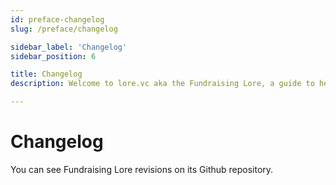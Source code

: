 ```yaml
---
id: preface-changelog
slug: /preface/changelog

sidebar_label: 'Changelog'
sidebar_position: 6

title: Changelog
description: Welcome to lore.vc aka the Fundraising Lore, a guide to help founder CEOs successfully raise early-stage VC financing from Silicon Valley investors

---
```


# Changelog

You can see Fundraising Lore revisions on its Github repository.